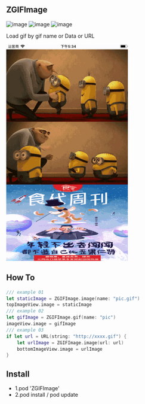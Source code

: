 ## ZGIFImage

![image](https://img.shields.io/badge/platform-iOS-yellow.svg)  ![image](https://img.shields.io/badge/support-swift%204%2B-green.svg)  ![image](https://img.shields.io/cocoapods/v/ZGIFImage.svg?style=flat)

Load gif by gif name or Data or URL

![image](https://github.com/MQZHot/ZGIFImage/raw/master/picture.gif)

## How To
```swift
/// example 01
let staticImage = ZGIFImage.image(name: "pic.gif")
topImageView.image = staticImage
/// example 02
let gifImage = ZGIFImage.gif(name: "pic")
imageView.image = gifImage
/// example 03
if let url = URL(string: "http://xxxx.gif") {
    let urlImage = ZGIFImage.image(url: url)
    bottomImageView.image = urlImage
}
```

## Install

* 1.pod 'ZGIFImage'
* 2.pod install / pod update
